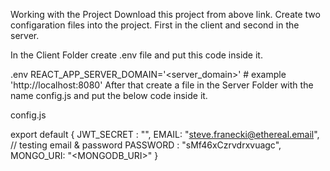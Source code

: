 Working with the Project
Download this project from above link. Create two configaration files into the project. First in the client and second in the server.

In the Client Folder create .env file and put this code inside it.

.env
REACT_APP_SERVER_DOMAIN='<server_domain>' # example 'http://localhost:8080'
After that create a file in the Server Folder with the name config.js and put the below code inside it.

config.js

export default {
    JWT_SECRET : "<secret>",
    EMAIL: "steve.franecki@ethereal.email", // testing email & password
    PASSWORD : "sMf46xCzrvdrxvuagc",
    MONGO_URI: "<MONGODB_URI>"
}
